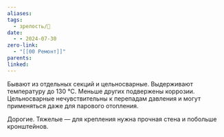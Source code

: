 ```yaml
---
aliases: 
tags:
  - зрелость/🌱
date:
  - - 2024-07-30
zero-link:
  - "[[00 Ремонт]]"
parents: 
linked:
---
```

Бывают из отдельных секций и цельносварные. Выдерживают температуру до 130 °C. Меньше других подвержены коррозии. Цельносварные нечувствительны к перепадам давления и могут применяться даже для парового отопления.

Дорогие. Тяжелые — для крепления нужна прочная стена и побольше кронштейнов.